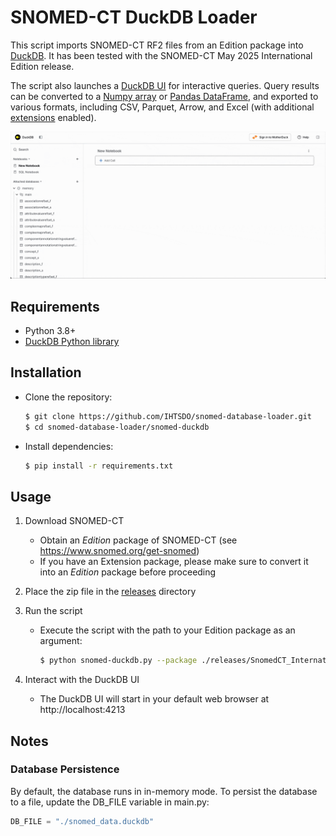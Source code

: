 # SNOMED-CT DuckDB Loader

This script imports SNOMED-CT RF2 files from an Edition package into [DuckDB](https://duckdb.org). It has been tested with the SNOMED-CT May 2025 International Edition release.

The script also launches a [DuckDB UI](https://duckdb.org/docs/stable/extensions/ui) for interactive queries. Query results can be converted to a [Numpy array](https://duckdb.org/docs/stable/guides/python/export_numpy) or [Pandas DataFrame](https://duckdb.org/docs/stable/guides/python/export_pandas), and exported to various formats, including CSV, Parquet, Arrow, and Excel (with additional [extensions](https://duckdb.org/docs/stable/extensions/overview) enabled).


![Screenshot of DuckDB UI](./resources/docs/example.gif)


## Requirements

- Python 3.8+
- [DuckDB Python library](https://duckdb.org/docs/stable/clients/python/overview.html)


## Installation

* Clone the repository:
    ```bash
    $ git clone https://github.com/IHTSDO/snomed-database-loader.git
    $ cd snomed-database-loader/snomed-duckdb
    ```
* Install dependencies:
    ```bash
    $ pip install -r requirements.txt
    ```

## Usage
1. Download SNOMED-CT
    * Obtain an _Edition_ package of SNOMED-CT (see https://www.snomed.org/get-snomed)
    * If you have an Extension package, please make sure to convert it into an _Edition_ package before proceeding

2. Place the zip file in the [releases](./releases/) directory

3. Run the script
    * Execute the script with the path to your Edition package as an argument:
        ```bash
        $ python snomed-duckdb.py --package ./releases/SnomedCT_InternationalRF2_PRODUCTION_20250501T120000Z.zip
        ```

5. Interact with the DuckDB UI
    * The DuckDB UI will start in your default web browser at http://localhost:4213

## Notes
### Database Persistence
By default, the database runs in in-memory mode. To persist the database to a file, update the DB_FILE variable in main.py:
```python
DB_FILE = "./snomed_data.duckdb"
```